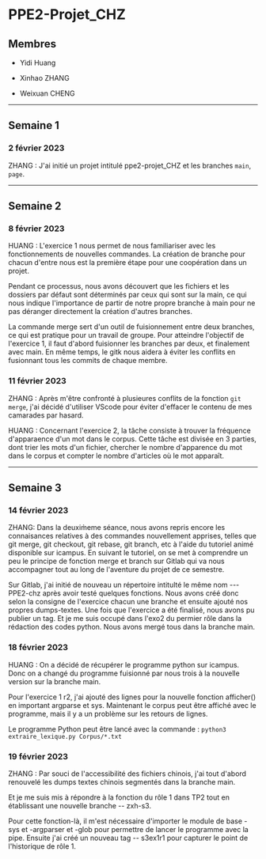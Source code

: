 # PPE2-Projet_CHZ

## Membres

- Yidi Huang

- Xinhao ZHANG

- Weixuan CHENG

***

## **Semaine 1**
### 2 février 2023

ZHANG : J'ai initié un projet intitulé ppe2-projet_CHZ et les branches  `main`, `page`.
___

## **Semaine 2**
### 8 février 2023

HUANG : L'exercice 1 nous permet de nous familiariser avec les fonctionnements de nouvelles commandes. La création de branche pour chacun d'entre nous est la première étape pour une coopération dans un projet. 

Pendant ce processus, nous avons découvert que les fichiers et les dossiers par défaut sont déterminés par ceux qui sont sur la main, ce qui nous indique l'importance de partir de notre propre branche à main pour ne pas déranger directement la création d'autres branches.

La commande merge sert d'un outil de fuisionnement entre deux branches, ce qui est pratique pour un travail de groupe. Pour atteindre l'objectif de l'exercice 1, il faut d'abord fuisionner les branches par deux, et finalement avec main. En même temps, le gitk nous aidera à éviter les conflits en fusionnant tous les commits de chaque membre.

### 11 février 2023

ZHANG : Après m'être confronté à plusieures conflits de la fonction `git merge`, j'ai décidé d'utiliser VScode pour éviter d'effacer le contenu de mes camarades par hasard.

HUANG : Concernant l'exercice 2, la tâche consiste à trouver la fréquence d'apparaence d'un mot dans le corpus. Cette tâche est divisée en 3 parties, dont trier les mots d'un fichier, chercher le nombre d'apparence du mot dans le corpus et compter le nombre d'articles où le mot apparaît. 

___

## **Semaine 3**
### 14 février 2023

ZHANG: Dans la deuxim̀eme séance, nous avons repris encore les connaisances relatives à des commandes nouvellement apprises, telles que git merge, git checkout, git rebase, git branch, etc à l'aide du tutoriel animé disponible sur icampus. En suivant le tutoriel, on se met à comprendre un peu le principe de fonction merge et branch sur Gitlab qui va nous accompagner tout au long de l'aventure du projet de ce semestre.

Sur Gitlab, j'ai initié de nouveau un répertoire intitulté le même nom --- PPE2-chz après avoir testé quelques fonctions. Nous avons créé donc selon la consigne de l'exercice chacun une branche et ensuite ajouté nos propres dumps-textes. Une fois que l'exercice a été finalisé, nous avons pu publier un tag. Et je me suis occupé dans l'exo2 du permier rôle dans la rédaction des codes python. Nous avons mergé tous dans la branche main.

### 18 février 2023
HUANG : On a décidé de récupérer le programme python sur icampus. Donc on a changé du programme fuisionné par nous trois à la nouvelle version sur la branche main.

Pour l'exercice 1 r2, j'ai ajouté des lignes pour la nouvelle fonction afficher() en important argparse et sys. Maintenant le corpus peut être affiché avec le programme, mais il y a un problème sur les retours de lignes. 

Le programme Python peut être lancé avec la commande : `python3 extraire_lexique.py Corpus/*.txt`

### 19 février 2023
ZHANG : Par souci de l'accessibilité des fichiers chinois, j'ai tout d'abord renouvelé les dumps textes chinois segmentés dans la branche main. 

Et je me suis mis à répondre à la fonction du rôle 1 dans TP2 tout en établissant une nouvelle branche -- zxh-s3.  

Pour cette fonction-là, il m'est nécessaire d'importer le module de base -sys et -argparser et -glob pour permettre de lancer le programme avec la pipe. Ensuite j'ai créé un nouveau tag -- s3ex1r1 pour capturer le point de l'historique de rôle 1. 

